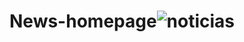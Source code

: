 # News-homepage![noticias](https://github.com/user-attachments/assets/93caee1b-cea1-47b6-87de-2b817fe7ed2e)

